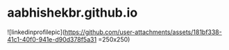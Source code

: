 # aabhishekbr.github.io
![linkedinprofilepic](https://github.com/user-attachments/assets/181bf338-41c1-40f0-941e-d90d378f5a31 =250x250)
